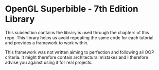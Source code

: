 # OpenGL Superbible - 7th Edition Library

This subsection contains the library is used through the chapters of this repo. This library helps us avoid repeating the same code for each tutorial and provides a framework to work within.

This framework was not written aiming to perfection and following all OOP criteria. It might therefore contain architectural mistakes and I therefore advise you against using it for real projects.
